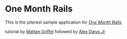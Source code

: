 # One Month Rails

This is the piterest sample application for
[*One Month Rails*](http://onemonthrails.com)

tutorial by [Mattan Griffel](http://mattgriffel.com)
followed by [Alex Daivs Jr](http://alexdavisjr.com)
